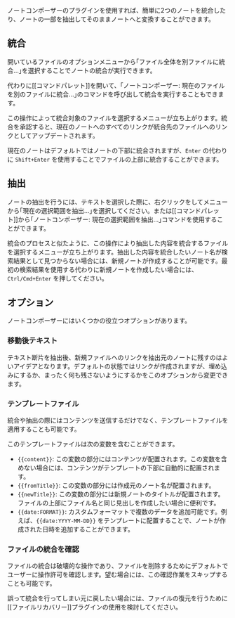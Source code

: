 ノートコンポーザーのプラグインを使用すれば、簡単に2つのノートを統合したり、ノートの一部を抽出してそのままノートへと変換することができます。

## 統合

開いているファイルのオプションメニューから｢ファイル全体を別ファイルに統合…｣を選択することでノートの統合が実行できます。

代わりに[[コマンドパレット]]を開いて、｢ノートコンポーザー: 現在のファイルを別のファイルに統合…｣のコマンドを呼び出して統合を実行することもできます。

この操作によって統合対象のファイルを選択するメニューが立ち上がります。統合を承認すると、現在のノートへのすべてのリンクが統合先のファイルへのリンクとしてアップデートされます。

現在のノートはデフォルトではノートの下部に統合されますが、`Enter` の代わりに `Shift+Enter` を使用することでファイルの上部に統合することができます。

## 抽出

ノートの抽出を行うには、テキストを選択した際に、右クリックをしてメニューから｢現在の選択範囲を抽出…｣を選択してください。または[[コマンドパレット]]から｢ノートコンポーザー: 現在の選択範囲を抽出…｣コマンドを使用することができます。

統合のプロセスと似たように、この操作により抽出した内容を統合するファイルを選択するメニューが立ち上がります。抽出した内容を統合したいノート名が検索結果として見つからない場合には、新規ノートが作成することが可能です。最初の検索結果を使用する代わりに新規ノートを作成したい場合には、`Ctrl/Cmd+Enter` を押してください。

## オプション

ノートコンポーザーにはいくつかの役立つオプションがあります。

### 移動後テキスト

テキスト断片を抽出後、新規ファイルへのリンクを抽出元のノートに残すのはよいアイデアとなります。デフォルトの状態ではリンクが作成されますが、埋め込みにするか、まったく何も残さないようにするかをこのオプションから変更できます。

### テンプレートファイル

統合や抽出の際にはコンテンツを送信するだけでなく、テンプレートファイルを適用することも可能です。

このテンプレートファイルは次の変数を含むことができます。

- `{{content}}`: この変数の部分にはコンテンツが配置されます。この変数を含めない場合には、コンテンツがテンプレートの下部に自動的に配置されます。
- `{{fromTitle}}`: この変数の部分には作成元のノート名が配置されます。
- `{{newTitle}}`: この変数の部分には新規ノートのタイトルが配置されます。ファイルの上部にファイル名と同じ見出しを作成したい場合に便利です。
- `{{date:FORMAT}}`: カスタムフォーマットで複数のデータを追加可能です。例えば、`{{date:YYYY-MM-DD}}` をテンプレートに配置することで、ノートが作成された日時を追加することができます。

### ファイルの統合を確認

ファイルの統合は破壊的な操作であり、ファイルを削除するためにデフォルトでユーザーに操作許可を確認します。望む場合には、この確認作業をスキップすることも可能です。

誤って統合を行ってしまい元に戻したい場合には、ファイルの復元を行うために[[ファイルリカバリー]]プラグインの使用を検討してください。
